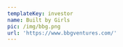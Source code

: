 ```yaml
---
templateKey: investor
name: Built by Girls
pic: /img/bbg.png
url: 'https://www.bbgventures.com/'
---
```


